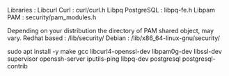 Libraries : 
Libcurl Curl : curl/curl.h
Libpq PostgreSQL : libpq-fe.h
Libpam PAM : security/pam_modules.h

Depending on your distribution the directory of PAM shared object, may vary.
Redhat based : /lib/security/
Debian : /lib/x86_64-linux-gnu/security/

sudo apt install -y make gcc libcurl4-openssl-dev libpam0g-dev libssl-dev supervisor openssh-server iputils-ping libpq-dev postgresql postgresql-contrib
